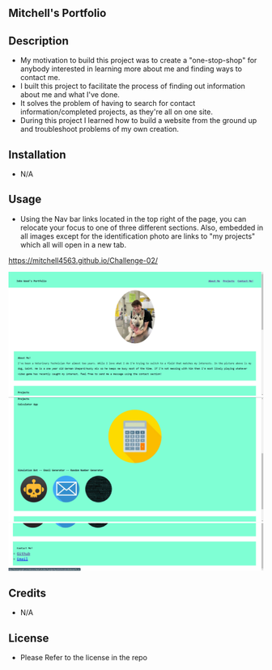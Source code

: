 ## Mitchell's Portfolio

## Description

- My motivation to build this project was to create a "one-stop-shop" for anybody interested in learning more about me and finding ways to contact me.
- I built this project to facilitate the process of finding out information about me and what I've done.
- It solves the problem of having to search for contact information/completed projects, as they're all on one site.
- During this project I learned how to build a website from the ground up and troubleshoot problems of my own creation.

## Installation

- N/A

## Usage

- Using the Nav bar links located in the top right of the page, you can relocate your focus to one of three different sections. Also, embedded in all images except for the identification photo are links to "my projects" which all will open in a new tab.

https://mitchell4563.github.io/Challenge-02/

<img src="./assets/images/ReadME-1.png" >
<img src="./assets/images/ReadME-2.png" >
<img src="./assets/images/ReadME-3.png" >

## Credits

- N/A

## License

- Please Refer to the license in the repo